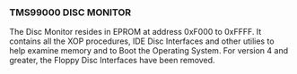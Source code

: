 ### TMS99000 DISC MONITOR
The Disc Monitor resides in EPROM at address 0xF000 to 0xFFFF.  It contains all the XOP procedures, IDE Disc Interfaces and other utilies to help examine memory and to Boot the Operating System.  For version 4 and greater, the Floppy Disc Interfaces have been removed.
